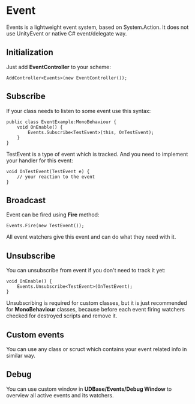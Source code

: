 # Event

Events is a lightweight event system, based on System.Action. It does not use UnityEvent or native C# event/delegate way.

## Initialization

Just add **EventController** to your scheme:

```
AddController<Events>(new EventController());
```

## Subscribe

If your class needs to listen to some event use this syntax:

```
public class EventExample:MonoBehaviour {
	void OnEnable() {
		Events.Subscribe<TestEvent>(this, OnTestEvent);
	}
}
```

TestEvent is a type of event which is tracked.
And you need to implement your handler for this event:

```
void OnTestEvent(TestEvent e) {
	// your reaction to the event
}
```

## Broadcast

Event can be fired using **Fire** method:

```
Events.Fire(new TestEvent());
```

All event watchers give this event and can do what they need with it.

## Unsubscribe

You can unsubscribe from event if you don't need to track it yet:

```
void OnEnable() {
	Events.Unsubscribe<TestEvent>(OnTestEvent);
}
```

Unsubscribing is required for custom classes, but it is just recommended for **MonoBehaviour** classes, because before each event firing watchers checked for destroyed scripts and remove it.

## Custom events

You can use any class or scruct which contains your event related info in similar way.

## Debug
You can use custom window in **UDBase/Events/Debug Window** to overview all active events and its watchers.